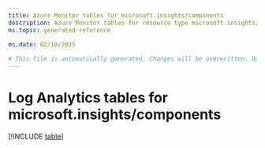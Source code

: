 ```yaml
---
title: Azure Monitor tables for microsoft.insights/components
description: Azure Monitor tables for resource type microsoft.insights/components
ms.topic: generated-reference
   
ms.date: 02/18/2025

# This file is automatically generated. Changes will be overwritten. Do not change this file directly.
---
```


# Log Analytics tables for microsoft.insights/components  

[!INCLUDE [table](~/reusable-content/ce-skilling/azure/includes/azure-monitor/reference/tables/microsoft-insights_components-include.md)]

